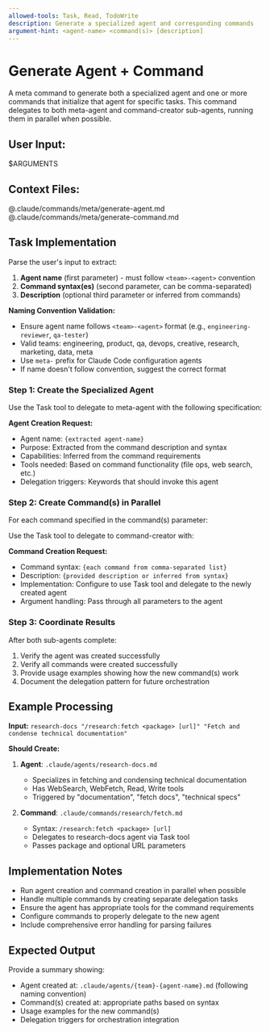 ```yaml
---
allowed-tools: Task, Read, TodoWrite
description: Generate a specialized agent and corresponding commands
argument-hint: <agent-name> <command(s)> [description]
---
```


# Generate Agent + Command

A meta command to generate both a specialized agent and one or more commands that initialize that agent for specific tasks. This command delegates to both meta-agent and command-creator sub-agents, running them in parallel when possible.

## User Input:
$ARGUMENTS

## Context Files:
@.claude/commands/meta/generate-agent.md
@.claude/commands/meta/generate-command.md

## Task Implementation

Parse the user's input to extract:
1. **Agent name** (first parameter) - must follow `<team>-<agent>` convention
2. **Command syntax(es)** (second parameter, can be comma-separated)
3. **Description** (optional third parameter or inferred from commands)

**Naming Convention Validation:**
- Ensure agent name follows `<team>-<agent>` format (e.g., `engineering-reviewer`, `qa-tester`)
- Valid teams: engineering, product, qa, devops, creative, research, marketing, data, meta
- Use `meta-` prefix for Claude Code configuration agents
- If name doesn't follow convention, suggest the correct format

### Step 1: Create the Specialized Agent

Use the Task tool to delegate to meta-agent with the following specification:

**Agent Creation Request:**
- Agent name: `{extracted agent-name}`
- Purpose: Extracted from the command description and syntax
- Capabilities: Inferred from the command requirements
- Tools needed: Based on command functionality (file ops, web search, etc.)
- Delegation triggers: Keywords that should invoke this agent

### Step 2: Create Command(s) in Parallel

For each command specified in the command(s) parameter:

Use the Task tool to delegate to command-creator with:

**Command Creation Request:**
- Command syntax: `{each command from comma-separated list}`
- Description: `{provided description or inferred from syntax}`
- Implementation: Configure to use Task tool and delegate to the newly created agent
- Argument handling: Pass through all parameters to the agent

### Step 3: Coordinate Results

After both sub-agents complete:
1. Verify the agent was created successfully
2. Verify all commands were created successfully
3. Provide usage examples showing how the new command(s) work
4. Document the delegation pattern for future orchestration

## Example Processing

**Input:** `research-docs "/research:fetch <package> [url]" "Fetch and condense technical documentation"`

**Should Create:**
1. **Agent**: `.claude/agents/research-docs.md` 
   - Specializes in fetching and condensing technical documentation
   - Has WebSearch, WebFetch, Read, Write tools
   - Triggered by "documentation", "fetch docs", "technical specs"

2. **Command**: `.claude/commands/research/fetch.md`
   - Syntax: `/research:fetch <package> [url]`
   - Delegates to research-docs agent via Task tool
   - Passes package and optional URL parameters

## Implementation Notes

- Run agent creation and command creation in parallel when possible
- Handle multiple commands by creating separate delegation tasks
- Ensure the agent has appropriate tools for the command requirements
- Configure commands to properly delegate to the new agent
- Include comprehensive error handling for parsing failures

## Expected Output

Provide a summary showing:
- Agent created at: `.claude/agents/{team}-{agent-name}.md` (following naming convention)
- Command(s) created at: appropriate paths based on syntax
- Usage examples for the new command(s)
- Delegation triggers for orchestration integration
